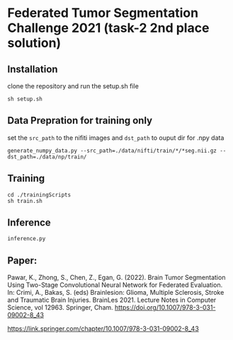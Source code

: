 # Federated Tumor Segmentation Challenge 2021 (task-2 2nd place solution)

## Installation
clone the repository and run the setup.sh file
````
sh setup.sh
````

## Data Prepration for training only
set the ```src_path``` to the nifiti images and ```dst_path``` to ouput dir for .npy data
```
generate_numpy_data.py --src_path=./data/nifti/train/*/*seg.nii.gz --dst_path=./data/np/train/
```

## Training
````
cd ./trainingScripts
sh train.sh
````

## Inference
````
inference.py
````

## Paper:
Pawar, K., Zhong, S., Chen, Z., Egan, G. (2022). Brain Tumor Segmentation Using Two-Stage Convolutional Neural Network for Federated Evaluation. In: Crimi, A., Bakas, S. (eds) Brainlesion: Glioma, Multiple Sclerosis, Stroke and Traumatic Brain Injuries. BrainLes 2021. Lecture Notes in Computer Science, vol 12963. Springer, Cham. https://doi.org/10.1007/978-3-031-09002-8_43

https://link.springer.com/chapter/10.1007/978-3-031-09002-8_43

